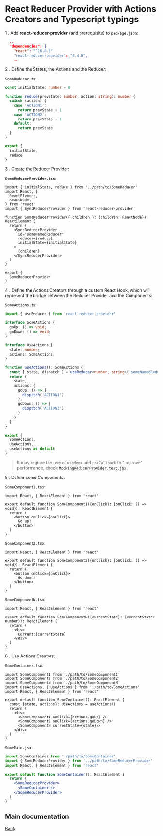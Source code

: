 # React Reducer Provider with Actions Creators and Typescript typings

1 . Add **react-reducer-provider** (and prerequisite) to `package.json`:

```json
  ..
  "dependencies": {
    "react": "^16.8.0"
    "react-reducer-provider": "4.4.0",
    ..
```

2 . Define the States, the Actions and the Reducer:

`SomeReducer.ts`:

```ts
const initialState: number = 0

function reduce(prevState: number, action: string): number {
  switch (action) {
    case 'ACTION1':
      return prevState + 1
    case 'ACTION2':
      return prevState - 1
    default:
      return prevState
  }
}

export {
  initialState,
  reduce
}
```

3 . Create the Reducer Provider:

**`SomeReducerProvider.tsx`**:

```tsx
import { initialState, reduce } from '../path/to/SomeReducer'
import React, {
  ReactElement,
  ReactNode,
} from 'react'
import { SyncReducerProvider } from 'react-reducer-provider'

function SomeReducerProvider({ children }: {children: ReactNode}): ReactElement {
  return (
    <SyncReducerProvider
      id='someNamedReducer'
      reducer={reduce}
      initialState={initialState}
    >
      {children}
    </SyncReducerProvider>
  )
}

export {
  SomeReducerProvider
}
```

4 . Define the Actions Creators through a custom React Hook, which will represent the bridge between the Reducer Provider and the Components:

`SomeActions.ts`:

```ts
import { useReducer } from 'react-reducer-provider'

interface SomeActions {
  goUp: () => void;
  goDown: () => void;
}

interface UseActions {
  state: number;
  actions: SomeActions;
}

function useActions(): SomeActions {
  const [ state, dispatch ] = useReducer<number, string>('someNamedReducer')
  return {
    state,
    actions: {
      goUp: () => {
        dispatch('ACTION1')
      },
      goDown: () => {
        dispatch('ACTION2')
      }
    }
  }
}

export {
  SomeActions,
  UseActions,
  useActions as default
}
```

> It may require the use of `useMemo` and `useCallback` to "improve" performance, check [`MockingReducerProvider.test.jsx`](../tests/js/MockingReducerProvider.test.jsx).

5 . Define some Components:

`SomeComponent1.tsx`:

```tsx
import React, { ReactElement } from 'react'

export default function SomeComponent1({onClick}: {onClick: () => void}): ReactElement {
  return (
    <button onClick={onClick}>
      Go up!
    </button>
  )
}
```

`SomeComponent2.tsx`:

```tsx
import React, { ReactElement } from 'react'

export default function SomeComponent2({onClick}: {onClick: () => void}): ReactElement {
  return (
    <button onClick={onClick}>
      Go down!
    </button>
  )
}
```

`SomeComponentN.tsx`:

```tsx
import React, { ReactElement } from 'react'

export default function SomeComponentN({currentState}: {currentState: number}): ReactElement {
  return (
    <div>
      Current:{currentState}
    </div>
  )
}
```

6 . Use Actions Creators:

`SomeContainer.tsx`:

```tsx
import SomeComponent1 from './path/to/SomeComponent1'
import SomeComponent2 from './path/to/SomeComponent2'
import SomeComponentN from './path/to/SomeComponentN'
import useActions, { UseActions } from './path/to/SomeActions'
import React, { ReactElement } from 'react'

export default function SomeContainer(): ReactElement {
  const {state, actions}: UseActions = useActions()
  return (
    <div>
      <SomeComponent1 onClick={actions.goUp} />
      <SomeComponent2 onClick={actions.goDown} />
      <SomeComponentN currentState={state}/>
    </div>
  )
}
```

`SomeMain.jsx`:

```jsx
import SomeContainer from './path/to/SomeContainer'
import { SomeReducerProvider } from '../path/to/SomeReducerProvider'
import React, { ReactElement } from 'react'

export default function SomeContainer(): ReactElement {
  return (
    <SomeReducerProvider>
      <SomeContainer />
    </SomeReducerProvider>
  )
}
```

## Main documentation

[Back](../README.md)
